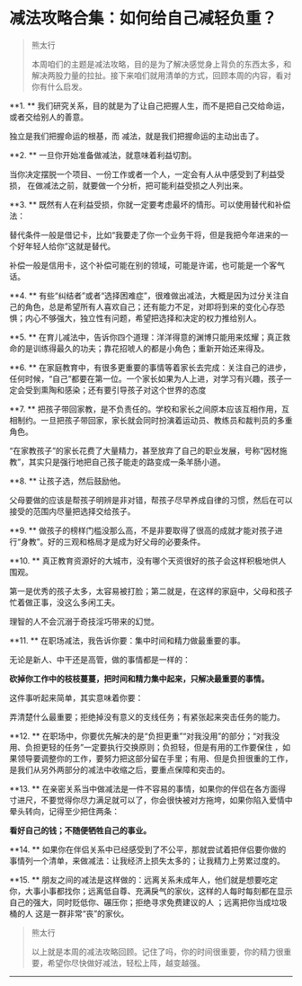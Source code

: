# 减法攻略合集：如何给自己减轻负重？

> 熊太行
> 
> 本周咱们的主题是减法攻略，目的是为了解决感觉身上背负的东西太多，和解决两股力量的拉扯。接下来咱们就用清单的方式，回顾本周的内容，看对你有什么启发。

 **1. ** 我们研究关系，目的就是为了让自己把握人生，而不是把自己交给命运，或者交给别人的善意。

独立是我们把握命运的根基，而 减法，就是我们把握命运的主动出击了。

 **2. ** 一旦你开始准备做减法，就意味着利益切割。

当你决定摆脱一个项目、一份工作或者一个人，一定会有人从中感受到了利益受损， 在做减法之前，就要做一个分析，把可能利益受损之人列出来。

 **3. ** 既然有人在利益受损，你就一定要考虑最坏的情形。可以使用替代和补偿法：

替代条件一般是借记卡，比如“我要走了你一个业务干将，但是我把今年进来的一个好年轻人给你”这就是替代。

补偿一般是信用卡，这个补偿可能在别的领域，可能是许诺，也可能是一个客气话。

 **4. ** 有些“纠结者”或者“选择困难症”，很难做出减法，大概是因为过分关注自己的角色，总是希望所有人喜欢自己；还有能力不足，对即将到来的变化心存恐惧；内心不够强大，独立性有问题，希望把选择和决定的权力推给别人。

 **5. ** 在育儿减法中，告诉你四个道理：洋洋得意的渊博只能用来炫耀；真正救命的是训练得最久的功夫；靠花招唬人的都是小角色；重新开始还来得及。

 **6. ** 在家庭教育中，有很多更重要的事情等着家长去完成：关注自己的进步，任何时候，“自己”都要在第一位。一个家长如果为人上进，对学习有兴趣，孩子一定会受到熏陶和感染；还有要引导孩子对这个世界的态度

 **7. ** 把孩子带回家教，是不负责任的。学校和家长之间原本应该互相作用，互相制约。一旦把孩子带回家，家长就会同时扮演着运动员、教练员和裁判员的多重角色。

“在家教孩子”的家长花费了大量精力，甚至放弃了自己的职业发展，号称“因材施教”，其实只是强行地把自己孩子能走的路变成一条羊肠小道。

 **8. ** 让孩子选，然后鼓励他。

父母要做的应该是帮孩子明辨是非对错，帮孩子尽早养成自律的习惯，然后在可以接受的范围内尽量把选择交给孩子。

 **9. ** 做孩子的榜样门槛没那么高，不是非要取得了很高的成就才能对孩子进行“身教”。好的三观和格局才是成为好父母的必要条件。

 **10. ** 真正教育资源好的大城市，没有哪个天资很好的孩子会这样积极地供人围观。

第一是优秀的孩子太多，太容易被打脸；第二就是，在这样的家庭中，父母和孩子忙着做正事，没这么多闲工夫。

理智的人不会沉溺于奇技淫巧带来的幻觉。

 **11. ** 在职场减法，我告诉你要：集中时间和精力做最重要的事。

无论是新人、中干还是高管，做的事情都是一样的：

 **砍掉你工作中的枝枝蔓蔓，把时间和精力集中起来，只解决最重要的事情。**

这件事听起来简单，其实意味着你要：

弄清楚什么最重要；拒绝掉没有意义的支线任务；有紧张起来突击任务的能力。

 **12. ** 在职场中，你要优先解决的是“负担更重”“对我没用”的部分；“对我没用、负担更轻的任务”一定要执行交换原则；负担轻，但是有用的工作要保住 ，如果领导要调整你的工作，要努力把这部分留在手里；有用、但是负担很重的工作，是我们从另外两部分的减法中收缩之后，要重点保障和突击的。

 **13. ** 在亲密关系当中做减法是一件不容易的事情，如果你的伴侣在各方面得寸进尺，不要觉得你尽力满足就可以了，你会很快被对方拖垮，如果你陷入爱情中晕头转向，记得至少把住两条：

 **看好自己的钱；不随便牺牲自己的事业。**

 **14. ** 如果你在伴侣关系中已经感受到了不公平，那就尝试着把伴侣要你做的事情列一个清单，来做减法：让我经济上损失太多的；让我精力上劳累过度的。

 **15. ** 朋友之间的减法是这样做的：远离关系未成年人，他们就是想要吃定你，大事小事都找你；远离低自尊、充满戾气的家伙，这样的人每时每刻都在显示自己的强大，同时贬低你、碾压你；拒绝寻求免费建议的人 ；远离把你当成垃圾桶的人 这是一群非常“丧”的家伙。

> 熊太行
> 
> 以上就是本周的减法攻略回顾。记住了吗，你的时间很重要，你的精力很重要，希望你尽快做好减法，轻松上阵，越变越强。

---
